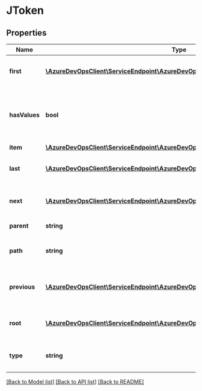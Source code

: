 # JToken

## Properties
Name | Type | Description | Notes
------------ | ------------- | ------------- | -------------
**first** | [**\AzureDevOpsClient\ServiceEndpoint\AzureDevOpsClient\ServiceEndpoint\Model\JToken**](JToken.md) | Get the first child token of this token. | [optional] 
**hasValues** | **bool** | Gets a value indicating whether this token has child tokens. | [optional] 
**item** | [**\AzureDevOpsClient\ServiceEndpoint\AzureDevOpsClient\ServiceEndpoint\Model\JToken**](JToken.md) |  | [optional] 
**last** | [**\AzureDevOpsClient\ServiceEndpoint\AzureDevOpsClient\ServiceEndpoint\Model\JToken**](JToken.md) | Get the last child token of this token. | [optional] 
**next** | [**\AzureDevOpsClient\ServiceEndpoint\AzureDevOpsClient\ServiceEndpoint\Model\JToken**](JToken.md) | Gets the next sibling token of this node. | [optional] 
**parent** | **string** | Gets or sets the parent. | [optional] 
**path** | **string** | Gets the path of the JSON token. | [optional] 
**previous** | [**\AzureDevOpsClient\ServiceEndpoint\AzureDevOpsClient\ServiceEndpoint\Model\JToken**](JToken.md) | Gets the previous sibling token of this node. | [optional] 
**root** | [**\AzureDevOpsClient\ServiceEndpoint\AzureDevOpsClient\ServiceEndpoint\Model\JToken**](JToken.md) | Gets the root JToken of this JToken. | [optional] 
**type** | **string** | Gets the node type for this JToken. | [optional] 

[[Back to Model list]](../README.md#documentation-for-models) [[Back to API list]](../README.md#documentation-for-api-endpoints) [[Back to README]](../README.md)


